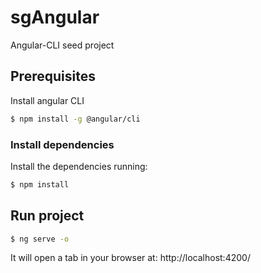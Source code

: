 # sgAngular

Angular-CLI seed project

## Prerequisites

Install angular CLI 

```bash
$ npm install -g @angular/cli
```

### Install dependencies

Install the dependencies running:

```bash
$ npm install
```

## Run project

```bash
$ ng serve -o
```

It will open a tab in your browser at: http://localhost:4200/
